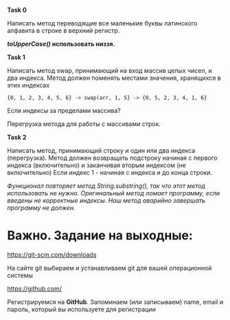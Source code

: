 **Task 0**

Написать метод переводящие все маленькие буквы латинского алфавита в строке в верхний регистр.

**_toUpperCase()_ использовать низзя.**

**Task 1**

Написать метод swap, принимающий на вход массив целых чисел, и два индекса.
Метод должен поменять местами значения, хранящихся в этих индексах
```
{0, 1, 2, 3, 4, 5, 6} -> swap(arr, 1, 5} -> {0, 5, 2, 3, 4, 1, 6}
```

Если индексы за пределами массива?

Перегрузка метода для работы с массивами строк.

**Task 2**

Написать метод, принимающий строку и один или два индекса (перегрузка).
Метод должен возвращать подстроку начиная с первого индекса (включительно) и заканчивая вторым индексом (не включительно)
Если индекс 1 - начиная с индекса и до конца строки.

_Функционал повторяет метод String.substring(), так что этот метод использовать не нужно.
Оригинальный метод ломает программу, если введены не корректные индексы. Наш метод аварийно завершать программу не должен._

# Важно. Задание на выходные:
https://git-scm.com/downloads

На сайте git выбираем и устанавливаем git для вашей операционной системы

https://github.com/

Регистрируемся на **GitHub**. Запоминаем (или записываем) name, email и пароль, который вы используете для регистрации









